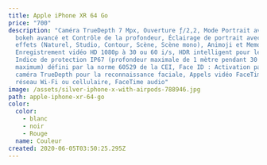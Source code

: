 ```yaml
---
title: Apple iPhone XR 64 Go
price: "700"
description: "Caméra TrueDepth 7 Mpx, Ouverture ƒ/2,2, Mode Portrait avec effet
  bokeh avancé et Contrôle de la profondeur, Éclairage de portrait avec cinq
  effets (Naturel, Studio, Contour, Scène, Scène mono), Animoji et Memoji,
  Enregistrement vidéo HD 1080p à 30 ou 60 i/s, HDR intelligent pour les photos,
  Indice de protection IP67 (profondeur maximale de 1 mètre pendant 30 minutes
  maximum) défini par la norme 60529 de la CEI, Face ID : Activation par la
  caméra TrueDepth pour la reconnaissance faciale, Appels vidéo FaceTime par
  réseau Wi‑Fi ou cellulaire, FaceTime audio"
image: /assets/silver-iphone-x-with-airpods-788946.jpg
path: apple-iphone-xr-64-go
color:
  color:
    - blanc
    - noir
    - Rouge
  name: Couleur
created: 2020-06-05T03:50:25.295Z
---
```

